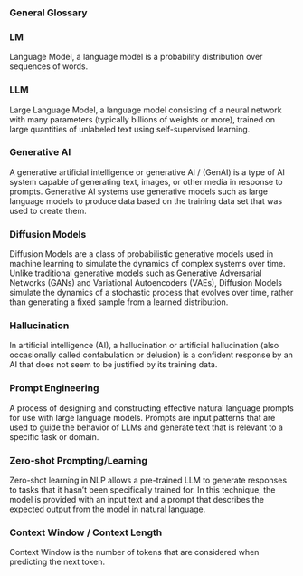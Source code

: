 ### General Glossary

### LM
Language Model, a language model is a probability distribution over sequences of words.

### LLM
Large Language Model, a language model consisting of a neural network with many parameters (typically billions of weights or more), trained on large quantities of unlabeled text using self-supervised learning.

### Generative AI
A generative artificial intelligence or generative AI / (GenAI) is a type of AI system capable of generating text, images, or other media in response to prompts. Generative AI systems use generative models such as large language models to produce data based on the training data set that was used to create them.

### Diffusion Models
Diffusion Models are a class of probabilistic generative models used in machine learning to simulate the dynamics of complex systems over time. Unlike traditional generative models such as Generative Adversarial Networks (GANs) and Variational Autoencoders (VAEs), Diffusion Models simulate the dynamics of a stochastic process that evolves over time, rather than generating a fixed sample from a learned distribution.

### Hallucination
In artificial intelligence (AI), a hallucination or artificial hallucination (also occasionally called confabulation or delusion) is a confident response by an AI that does not seem to be justified by its training data.

### Prompt Engineering
A process of designing and constructing effective natural language prompts for use with large language models. Prompts are input patterns that are used to guide the behavior of LLMs and generate text that is relevant to a specific task or domain.

### Zero-shot Prompting/Learning
Zero-shot learning in NLP allows a pre-trained LLM to generate responses to tasks that it hasn’t been specifically trained for. In this technique, the model is provided with an input text and a prompt that describes the expected output from the model in natural language.

### Context Window / Context Length
Context Window is the number of tokens that are considered when predicting the next token.

